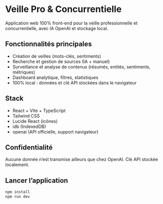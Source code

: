 # Veille Pro & Concurrentielle

Application web 100% front-end pour la veille professionnelle et concurrentielle, avec IA OpenAI et stockage local.

## Fonctionnalités principales

- Création de veilles (mots-clés, sentiments)
- Recherche et gestion de sources (IA + manuel)
- Surveillance et analyse de contenus (résumés, entités, sentiments, métriques)
- Dashboard analytique, filtres, statistiques
- 100% local : données et clé API stockées dans le navigateur

## Stack

- React + Vite + TypeScript
- Tailwind CSS
- Lucide React (icônes)
- idb (IndexedDB)
- openai (API officielle, support navigateur)

## Confidentialité

Aucune donnée n’est transmise ailleurs que chez OpenAI. Clé API stockée localement.

## Lancer l’application

```bash
npm install
npm run dev
```

